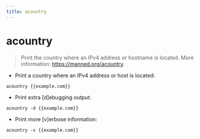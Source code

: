```yaml
---
title: acountry
---
```

# acountry

> Print the country where an IPv4 address or hostname is located.
> More information: <https://manned.org/acountry>.

- Print a country where an IPv4 address or host is located:

`acountry {{example.com}}`

- Print extra [d]ebugging output:

`acountry -d {{example.com}}`

- Print more [v]erbose information:

`acountry -v {{example.com}}`
